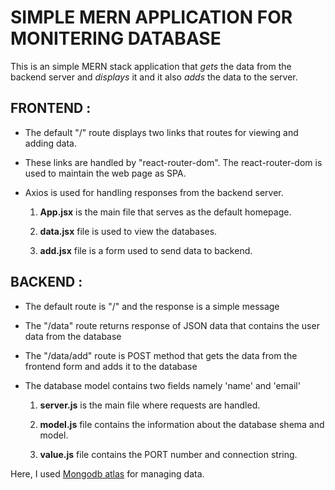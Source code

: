 # SIMPLE MERN APPLICATION FOR MONITERING DATABASE

This is an simple MERN stack application that *gets* the data from the backend server and *displays* it 
and it also *adds* the data to the server.

 ## **FRONTEND :**
  
  - The default "/" route displays two links that routes for viewing and adding data.
  
  - These links are handled by "react-router-dom". The react-router-dom is used to maintain the web page as SPA.
  
  - Axios is used for handling responses from the backend server.

       1. **App.jsx** is the main file that serves as the default homepage.
   
       2. **data.jsx** file is used to view the databases.
   
       3. **add.jsx** file is a form used to send data to backend.
  

## **BACKEND :**

  - The default route is "/" and the response is a simple message
  
  - The "/data" route returns response of JSON data that contains the user data from the database
  
  - The "/data/add" route is POST method that gets the data from the frontend form and adds it to the database
  
  - The database model contains two fields namely 'name' and 'email'

          
      1. **server.js** is the main file where requests are handled.
      
      2. **model.js** file contains the information about the database shema and model.
      
      3. **value.js** file contains the PORT number and connection string.

Here, I used [Mongodb atlas](https://www.mongodb.com/products/platform/atlas-database) for managing data.

